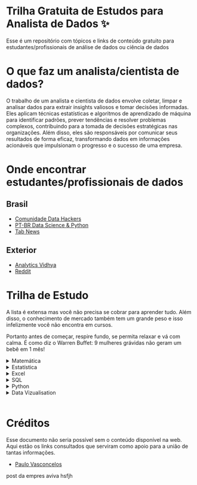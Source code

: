 #  Trilha Gratuita de Estudos para Analista de Dados ✨
Esse é um repositório com tópicos e links de conteúdo gratuito para estudantes/profissionais de análise de dados ou ciência de dados

# O que faz um analista/cientista de dados?
O trabalho de um analista e cientista de dados envolve coletar, limpar e analisar dados para extrair insights valiosos e tomar decisões informadas. Eles aplicam técnicas estatísticas e algoritmos de aprendizado de máquina para identificar padrões, prever tendências e resolver problemas complexos, contribuindo para a tomada de decisões estratégicas nas organizações. Além disso, eles são responsáveis por comunicar seus resultados de forma eficaz, transformando dados em informações acionáveis que impulsionam o progresso e o sucesso de uma empresa.

# Onde encontrar estudantes/profissionais de dados
## Brasil
- [Comunidade Data Hackers](https://www.datahackers.com.br/)
- [PT-BR Data Science & Python](https://t.me/datasciencepython)
- [Tab News](https://www.tabnews.com.br/)

## Exterior
- [Analytics Vidhya](https://discuss.analyticsvidhya.com/)
- [Reddit](https://www.reddit.com/r/datascience/)

# Trilha de Estudo
A lista é extensa mas você não precisa se cobrar para aprender tudo. Além disso, o conhecimento de mercado também tem um grande peso e isso infelizmente você não encontra em cursos. 

Portanto antes de começar, respire fundo, se permita relaxar e vá com calma. É como diz o Warren Buffet: 9 mulheres grávidas não geram um bebê em 1 mês!

<details>
<summary>Matemática</summary>

| Título                                       | Link                             | Categoria          |
|---------------------------------------------|----------------------------------|--------------------|
| Álgebra linear                               | [Link](https://www.youtube.com/watch?v=fFEHbdyudWc&list=PL7PW7YXa8HO3vata0DUsMPrzgOuXvoDSI)                           | Fundamentos        |
| Cálculo diferencial e integral               | [Link](https://www.youtube.com/watch?v=WgHUHPlJETs&list=PLAudUnJeNg4tr-aiNyYCXE46L3qEZ2Nzx)                           | Fundamentos        |
| Geometria analítica                          | [Link](https://www.youtube.com/watch?v=y5iftA9Giwk&list=PL7PW7YXa8HO39l_oMEWzY5YgX9ARioap1)                           | Fundamentos        |
| Estatística                                  | [Link](https://www.youtube.com/watch?v=a0IxPG3Ihu8&list=PLA0675987914E07BB)                           | Fundamentos        |
| Teoria dos números                           | [Link](https://www.youtube.com/watch?v=RshTFifD6KM&list=PLYMD22oJpAr31W5rXB4KEhMxe7w3XVZGc)                           | Fundamentos        |
| Trigonometria                                | [Link](https://www.youtube.com/watch?v=B-W-QlPcwvE&list=PLtjX2mCwXXQv0vXR8ekg3Y7eKk7NU7_Z2)                           | Fundamentos        |
| Teoria dos conjuntos e lógica matemática     | [Link](https://www.youtube.com/watch?v=2g0o0lzQin8&list=PL83s8LGM84J5LAVfgxdZ08tGwB0ai1-XC)                           | Fundamentos        |
| Matrizes e determinantes                     | [Link](https://www.youtube.com/watch?v=lZ9onrdpusA&list=PLEfwqyY2ox868TPa8vjL-QPfQlmtqRGa5)                           | Intermediário       |
| Séries e sequências                          | [Link](https://www.youtube.com/watch?v=EpFqMP-hmXI&list=PLa_2246N48_risPrNTSXFR_IofcJCTybu)                           | Intermediário       |
| Equações diferenciais                        | [Link](https://www.youtube.com/watch?v=y36S9e006h8&list=PLDE03B0D5AD616BE1)                           | Intermediário       |
| Cálculo vetorial                             | [Link](https://www.youtube.com/watch?v=8mBTfk7s63s&list=PLAudUnJeNg4ugGUJo52dtgFZ_tCm1Ds5W)                           | Intermediário       |
| Probabilidade                                | [Link]                           | Intermediário       |
| Equações lineares e não lineares             | [Link]                           | Intermediário       |
| Transformadas                                | [Link]                           | Intermediário       |
| Teorema dos limites                          | [Link]                           | Intermediário       |
| Análise complexa                             | [Link](https://www.youtube.com/watch?v=i8Uz1A0sC6o&list=PLo4jXE-LdDTRQ07QOEFl0x6mvyTl2hlRn)                           | Avançado       |
| Funções de várias variáveis                  | [Link]                           | Avançado            |
| Álgebra abstrata                             | [Link]                           | Avançado            |
| Teoria da informação                         | [Link]                           | Avançado            |
| Geometria diferencial                        | [Link]                           | Avançado            |
| Topologia                                    | [Link]                           | Avançado            |
| Análise real                                 | [Link]                           | Avançado            |
| Geometria algébrica                          | [Link]                           | Avançado            |
| Análise funcional                            | [Link]                           | Avançado            |
| Lógica matemática                            | [Link]                           | Avançado            |
| Matemática discreta                          | [Link]                           | Avançado            |
| Álgebra comutativa                           | [Link]                           | Avançado            |
| Teoria dos grafos                            | [Link]                           | Avançado            |
| Teoria dos jogos                             | [Link]                           | Avançado            |
| Álgebra linear avançada                      | [Link]                           | Avançado            |
| Análise numérica                             | [Link]                           | Avançado            |
| Geometria computacional                      | [Link]                           | Avançado            |
| Análise harmônica                            | [Link]                           | Avançado            |
| Matemática aplicada                          | [Link]                           | Avançado            |
| Teoria dos números avançada                  | [Link]                           | Avançado            |
| Equações diferenciais parciais               | [Link]                           | Avançado      
</details>


<details>
<summary>Estatística</summary>

## Estatística
| Título                                       | Link                             | Categoria          |
|---------------------------------------------|----------------------------------|--------------------|
| Tipos de dados e operações básicas           | [Link]                           | Fundamentos        |
| Estimativa de localização e variabilidade dos dados | [Link]                    | Fundamentos        |
| Distribuição de dados                        | [Link]                           | Fundamentos        |
| Dados binários e categóricos                 | [Link]                           | Fundamentos        |
| Correlação entre variáveis                   | [Link]                           | Fundamentos        |
| Distribuição de números aleatórios           | [Link]                           | Intermediário       |
| Lei dos grandes números                      | [Link]                           | Intermediário       |
| Teorema Central do Limite                    | [Link]                           | Intermediário       |
| Erro padrão                                  | [Link]                           | Intermediário       |
| Amostragem de dados                          | [Link]                           | Intermediário       |
| Viés de amostragem                           | [Link]                           | Intermediário       |
| Distribuição de amostras                     | [Link]                           | Intermediário       |
| Bootstrapping                                | [Link]                           | Intermediário       |
| Intervalo de confiança                       | [Link]                           | Intermediário       |
| Distribuição normal                          | [Link]                           | Intermediário       |
| Distribuição t                               | [Link]                           | Intermediário       |
| Distribuição binomial                        | [Link]                           | Intermediário       |
| Distribuição qui-quadrado                    | [Link]                           | Intermediário       |
| Distribuição F                               | [Link]                           | Intermediário       |
| Distribuição de Poisson e exponencial        | [Link]                           | Intermediário       |
| Experimentos estatísticos e testes de significância | [Link]                    | Avançado            |
| Testes A/B                                   | [Link]                           | Avançado            |
| Testes de hipóteses                          | [Link]                           | Avançado            |
| Reamostragem                                 | [Link]                           | Avançado            |
| Significância estatística                    | [Link]                           | Avançado            |
| Intervalo de confiança                       | [Link]                           | Avançado            |
| Valor p                                      | [Link]                           | Avançado            |
| Alpha                                        | [Link]                           | Avançado            |
| Testes t                                     | [Link]                           | Avançado            |
| Graus de liberdade                           | [Link]                           | Avançado            |
| ANOVA                                        | [Link]                           | Avançado            |
| Valores críticos                             | [Link]                           | Avançado            |
| Covariância e correlação                     | [Link]                           | Avançado            |
| Tamanho do efeito                            | [Link]                           | Avançado            |
| Poder estatístico                            | [Link]                           | Avançado            |
| Métodos estatísticos não paramétricos        | [Link]                           | Avançado            |
| Dados de classificação                       | [Link]                           | Avançado            |
| Testes de normalidade                        | [Link]                           | Avançado            |
| Normalização de dados                        | [Link]                           | Avançado            |
| Testes de correlação de classificação        | [Link]                           | Avançado            |
| Testes de significância de classificação     | [Link]                           | Avançado            |
| Teste de independência                       | [Link]                           | Avançado            |
</details>

<details>
<summary>Excel</summary>

## Excel
### Cursos
- [Playlist - Curso Completo de Excel - Beto Camelini](https://www.youtube.com/playlist?list=PLFVUrXYB__lbg2ttKhleZbLfXABwtx2ni)

### Tópicos separados
| Título                                       | Link                             | Categoria          |
|---------------------------------------------|----------------------------------|--------------------|
| Introdução ao Microsoft Excel               | [Link1](https://youtu.be/9OIWw2h7al0?si=9XxsIl8Wvim8GD-G)| Fundamentos        |
| Criação e Formatação de Planilhas           | [Link1](https://youtu.be/b56kgjLkroA?si=turrC5KCi4lRhG06)| Fundamentos        |
| Fórmulas e Funções Básicas                  | [Link1](https://youtu.be/f0DoT3io-zA?si=wwVi8J1-9QQmBtKz)| Fundamentos        |
| Formatação Condicional e Estilos            | [Link1](https://youtu.be/vvqFWupccX0?si=JYacZwo4bGH6KmSd)| Fundamentos        |
| Tabelas e Gráficos Dinâmicos                | [Link1](https://youtu.be/GLGAJlKfl2w?si=FJ1dO3Tj9uHdybPD)| Análise de Dados   |
| Análise de Dados com Tabela Dinâmica        | [Link1](https://www.youtube.com/watch?v=K6pUgyqQfZs)| Análise de Dados   |
| Funções Avançadas (PROCV, SOMASE, etc.)     | [Link1](https://www.youtube.com/watch?v=zSuBAPSDgok)| Análise de Dados   |
| Gráficos e Visualização de Dados            | [Link1](https://www.youtube.com/watch?v=iGmqSBMXCc8)| Análise de Dados   |
| Macros e Automação                         | [Link1](https://www.youtube.com/watch?v=sGzXfk669yA)| Produtividade      |
| Análise de Cenários e Solver               | [Link1](https://www.youtube.com/watch?v=5N9jnrHWblc)| Análise de Dados   |
| Importação e Exportação de Dados           | [Link1](https://www.youtube.com/watch?v=mPG041cVT2Q) - [Link2](https://www.youtube.com/watch?v=rgaT8dWwH1g)| Fundamentos        |
| Proteção e Segurança de Planilhas          | [Link1](https://www.youtube.com/watch?v=2Y5Tu_5ovBk)| Segurança          |
| Colaboração e Compartilhamento             | [Link1](https://youtu.be/dRPy995ZacE?si=JYAPGVK0qy7EDwub)| Produtividade      |
| Funções de Estatística e Matemática         | [Link1](https://www.youtube.com/watch?v=5aConYXEKIg)| Estatísticas       |
</details>

<details>
<summary>SQL</summary>

## SQL
### Cursos
- [Aprenda SQL básico em 10 minutos | Tutorial de SQL](https://www.youtube.com/watch?v=Qef5aOKI81o)
- [Curso SQL Completo 2023 [Iniciantes] + Desafios + Muita Prática](https://www.youtube.com/watch?v=G7bMwefn8RQ&t=42s)
- [Curso MySQL - Gustavo Guanabara](https://www.youtube.com/watch?v=R2HrwSQ6EPM&list=PL4Sl6eAbMK7RU3OL2bbB_R--iwj3QFqLA&index=3&ab_channel=CursoemV%C3%ADdeo)

### Tópicos separados
| Tópico                                       | Link                             | Nível          |
|---------------------------------------------|----------------------------------|--------------------|
| Introdução ao SQL | [Link1](https://www.youtube.com/watch?v=Qef5aOKI81o)| Fundamentos |
| Consultas SQL Básicas| [Link1](https://www.youtube.com/watch?v=Qef5aOKI81o)| Fundamentos |
| Cláusula WHERE e Operadores Lógicos | [Link1](https://www.devmedia.com.br/sql-clausula-where/37645)| Fundamentos |
| Cláusula ORDER BY | [Link1](https://www.devmedia.com.br/sql-server-2005-order-by-parte-1/17325)| Fundamentos |
| Cláusula GROUP BY e Funções de Agregação| [Link]| Fundamentos |
| Junção de Tabelas (INNER JOIN, LEFT JOIN) | [Link]| Fundamentos |
| Subconsultas e Consultas Aninhadas | [Link]| Fundamentos |
| Índices e Desempenho| [Link]| Otimização|
| Transações e Controle de Concorrência| [Link]| Otimização|
| Bancos de Dados Relacionais | [Link]| Conceitos Avançados |
| Stored Procedures e Funções de Usuário| [Link]| Conceitos Avançados |
| Triggers| [Link]| Conceitos Avançados |
</details>

<details>
<summary>Python</summary>

## Python
### Cursos
- [Curso Python - Gustavo Guanabara](https://www.youtube.com/watch?v=S9uPNppGsGo&list=PLvE-ZAFRgX8hnECDn1v9HNTI71veL3oW0)
- [Curso de Python para Iniciantes - Didática Tech](https://www.youtube.com/watch?v=bHn91RxiTjY&list=PLyqOvdQmGdTSEPnO0DKgHlkXb8x3cyglD)

### Tópicos separados
| Título                                     | Link                             | Categoria          |
|---------------------------------------------|----------------------------------|--------------------|
| Introdução ao Python                        | [Link]              | Fundamentos        |
| Variáveis e Tipos de Dados                 | [Link]              | Fundamentos        |
| Estruturas de Controle (if, for, while)    | [Link]              | Fundamentos        |
| Listas e Estruturas de Dados               | [Link]              | Fundamentos        |
| Funções e Modularização                    | [Link]              | Fundamentos        |
| Manipulação de Arquivos                    | [Link]              | Fundamentos        |
| Bibliotecas Padrão do Python               | [Link]              | Bibliotecas        |
| Tratamento de Exceções                     | [Link]              | Fundamentos        |
| Programação Orientada a Objetos            | [Link]              | Fundamentos        |
| Manipulação de Strings                     | [Link]              | Fundamentos        |
| Bibliotecas para Análise de Dados (NumPy, Pandas) | [Link]         | Análise de Dados   |
| Visualização de Dados (Matplotlib, Seaborn) | [Link]             | Análise de Dados   |
| Desenvolvimento Web com Python (Django, Flask) | [Link]             | Desenvolvimento Web |
| Machine Learning com Python (Scikit-Learn)  | [Link]              | Aprendizado de Máquina |
| Processamento de Linguagem Natural (NLTK, spaCy) | [Link]           | Aprendizado de Máquina |
| Interface com Bancos de Dados (SQLAlchemy)   | [Link]             | Banco de Dados     |
| Automatização e Automação de Tarefas         | [Link]             | Produtividade      |
</details>

<details>
<summary>Data Vizualisation</summary>

## Data Vizualisation
### Power BI
| Título                                       | Link                             | Categoria          |
|---------------------------------------------|----------------------------------|--------------------|
| Introdução ao Power BI                      | [Link]              | Fundamentos        |
| Importação de Dados no Power BI             | [Link]              | Fundamentos        |
| Transformação e Limpeza de Dados            | [Link]              | Fundamentos        |
| Modelagem de Dados no Power BI              | [Link]              | Fundamentos        |
| Criação de Relatórios Interativos           | [Link]              | Visualização       |
| Gráficos e Visualizações no Power BI        | [Link]              | Visualização       |
| Tabelas Dinâmicas e Matrizes no Power BI    | [Link]              | Visualização       |
| Medidas, DAX e Fórmulas no Power BI         | [Link]              | Visualização       |
| Painéis e Dashboards no Power BI            | [Link]              | Visualização       |
| Compartilhamento e Publicação no Power BI   | [Link]              | Produtividade      |
| Segurança e Gerenciamento de Dados          | [Link]              | Segurança          |
| Integração com Fontes de Dados Externas      | [Link]              | Fundamentos        |
| Power BI Service e Power BI Mobile          | [Link]              | Produtividade      |
| Power BI Paginated Reports                 | [Link]              | Visualização       |
| Desenvolvimento de Aplicativos Power BI     | [Link]              | Desenvolvimento    |

### Looker Studio
| Título                                       | Link                             | Categoria          |
|---------------------------------------------|----------------------------------|--------------------|
| Introdução ao Looker Studio                | [Link]              | Fundamentos        |
| Modelagem de Dados no Looker               | [Link]              | Fundamentos        |
| Criação de Modelos e Explores              | [Link]              | Visualização       |
| Escrita de Consultas no Looker              | [Link]              | Consultas          |
| Visualizações e Gráficos Personalizados    | [Link]              | Visualização       |
| Painéis de Controle e Dashboards           | [Link]              | Visualização       |
| Filtragem e Agrupamento de Dados           | [Link]              | Consultas          |
| Agendamento de Relatórios e Atualizações    | [Link]              | Produtividade      |
| Integração de Dados e Fontes Externas       | [Link]              | Fundamentos        |
| Funções e Fórmulas no Looker                | [Link]              | Visualização       |
| Segurança e Compartilhamento no Looker     | [Link]              | Segurança          |
| LookML e Modelagem Avançada                | [Link]              | Desenvolvimento    |
| API do Looker para Desenvolvimento          | [Link]              | Desenvolvimento    |
| Configuração e Administração do Looker      | [Link]              | Administração      |
| Looker Mobile e Acessibilidade              | [Link]              | Produtividade      |

### Tableau
| Título                                       | Link                             | Categoria          |
|---------------------------------------------|----------------------------------|--------------------|
| Introdução ao Tableau                       | [Link]              | Fundamentos        |
| Conexão a Fontes de Dados no Tableau        | [Link]              | Fundamentos        |
| Criação de Painéis no Tableau               | [Link]              | Visualização       |
| Gráficos e Mapas no Tableau                 | [Link]              | Visualização       |
| Filtros e Ações Interativas                | [Link]              | Visualização       |
| Cálculos e Funções no Tableau              | [Link]              | Visualização       |
| Tabelas Dinâmicas e Crosstabs              | [Link]              | Visualização       |
| Agregações e Granularidade dos Dados       | [Link]              | Visualização       |
| Storytelling no Tableau                    | [Link]              | Visualização       |
| Compartilhamento e Publicação de Painéis   | [Link]              | Produtividade      |
| Integração com Fontes de Dados Externas     | [Link]              | Fundamentos        |
| Interação com Bancos de Dados (SQL)         | [Link]              | Consultas          |
| Parâmetros no Tableau                      | [Link]              | Visualização       |
| Criação de Dashboards Móveis no Tableau     | [Link]              | Produtividade      |
| Segurança e Controle de Acesso              | [Link]              | Segurança          |
| Tableau Prep para Limpeza e Preparação de Dados | [Link]         | Fundamentos        |
| Desenvolvimento de Extensões (Tableau Extension API) | [Link]         | Desenvolvimento    |
</details>
<br>

# Créditos
Esse documento não seria possível sem o conteúdo disponível na web. 
Aqui estão os links consultados que serviram como apoio para a união de tantas informações.

- [Paulo Vasconcelos](https://paulovasconcellos.com.br/as-melhores-comunidades-de-data-science-que-voc%C3%AA-precisa-participar-hoje-dbb73f72d334)

post da empres aviva hsfjh